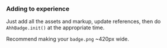 ### Adding to experience

Just add all the assets and markup, update references, then do `AhhBadge.init()` at the appropriate time.

Recommend making your `badge.png` ~420px wide.
